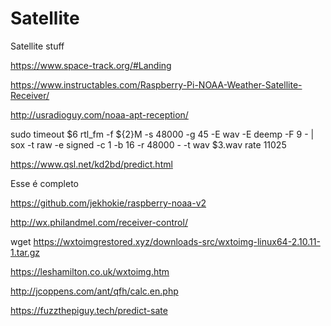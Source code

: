 # Satellite

Satellite stuff

https://www.space-track.org/#Landing

https://www.instructables.com/Raspberry-Pi-NOAA-Weather-Satellite-Receiver/

http://usradioguy.com/noaa-apt-reception/

sudo timeout $6 rtl_fm -f ${2}M -s 48000 -g 45 -E wav -E deemp -F 9 - | sox -t raw -e signed -c 1 -b 16 -r 48000 - -t wav $3.wav rate 11025

https://www.qsl.net/kd2bd/predict.html



Esse é completo


https://github.com/jekhokie/raspberry-noaa-v2


http://wx.philandmel.com/receiver-control/


wget https://wxtoimgrestored.xyz/downloads-src/wxtoimg-linux64-2.10.11-1.tar.gz




https://leshamilton.co.uk/wxtoimg.htm

http://jcoppens.com/ant/qfh/calc.en.php

https://fuzzthepiguy.tech/predict-sate
